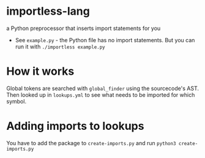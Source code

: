 # importless-lang

a Python preprocessor that inserts import statements for you

* See `example.py` - the Python file has no import statements. But you can run it with `./importless example.py`

# How it works

Global tokens are searched with `global_finder` using the sourcecode's AST. Then looked up in `lookups.yml` to see what needs to be imported for which symbol.

# Adding imports to lookups

You have to add the package to `create-imports.py` and run `python3 create-imports.py`

